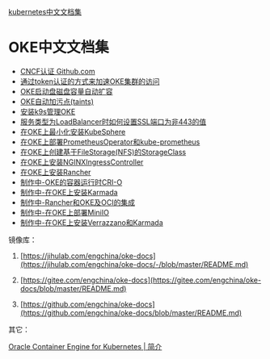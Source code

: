 [kubernetes中文文档集](./k8s-docs/README.md)

# OKE中文文档集


- [CNCF认证 Github.com](https://github.com/cncf/k8s-conformance)
- [通过token认证的方式来加速OKE集群的访问](./通过token认证的方式来加速OKE集群的访问/README.md)
- [OKE启动盘磁盘容量自动扩容](./OKE启动盘磁盘容量自动扩容/README.md)
- [OKE自动加污点(taints)](./OKE自动加污点(taints)/README.md)
- [安装k9s管理OKE](./安装k9s管理OKE/README.md)
- [服务类型为LoadBalancer时如何设置SSL端口为非443的值](./服务类型为LoadBalancer时如何设置SSL端口为非443的值/README.md)
- [在OKE上最小化安装KubeSphere](./在OKE上最小化安装KubeSphere/README.md)
- [在OKE上部署PrometheusOperator和kube-prometheus](./在OKE上部署PrometheusOperator和kube-prometheus/README.md)
- [在OKE上创建基于FileStorage(NFS)的StorageClass](./在OKE上创建基于FileStorage(NFS)的StorageClass/README.md)
- [在OKE上安装NGINXIngressController](./在OKE上安装NGINXIngressController/README.md)
- [在OKE上安装Rancher](./在OKE上安装Rancher/README.md)
- [制作中-OKE的容器运行时CRI-O](./OKE的容器运行时CRI-O/README.md)
- [制作中-在OKE上安装Karmada](./在OKE上安装Karmada/README.md)
- [制作中-Rancher和OKE及OCI的集成](./Rancher和OKE及OCI的集成/README.md)
- [制作中-在OKE上部署MiniIO](./在OKE上部署MiniIO/README.md)
- [制作中-在OKE上安装Verrazzano和Karmada](./在OKE上安装Verrazzano和Karmada/README.md)



镜像库：

1. [https://jihulab.com/engchina/oke-docs](https://jihulab.com/engchina/oke-docs/-/blob/master/README.md)

2. [https://gitee.com/engchina/oke-docs](https://gitee.com/engchina/oke-docs/blob/master/README.md)

3. [https://github.com/engchina/oke-docs](https://github.com/engchina/oke-docs/blob/master/README.md)



其它：

[Oracle Container Engine for Kubernetes | 简介 ](https://minqiaowang.github.io/oci-k8s-cn/workshops/freetier/?lab=introduction)

